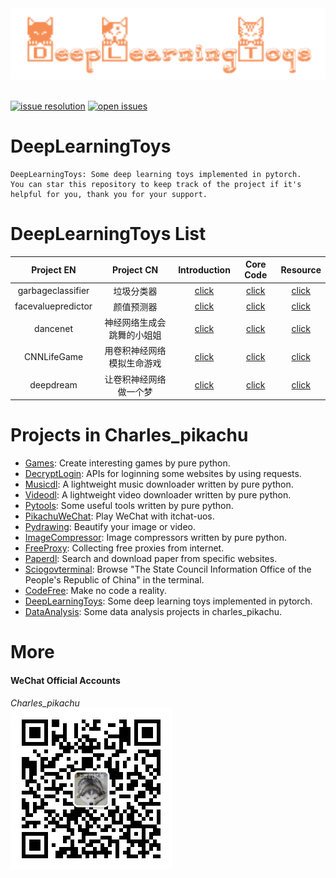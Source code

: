 <div align="center">
    <img src="./docs/logo.png" width="600"/>
</div>
<br />

[![issue resolution](https://isitmaintained.com/badge/resolution/CharlesPikachu/deeplearningtoys.svg)](https://github.com/CharlesPikachu/deeplearningtoys/issues)
[![open issues](https://isitmaintained.com/badge/open/CharlesPikachu/deeplearningtoys.svg)](https://github.com/CharlesPikachu/deeplearningtoys/issues)


# DeepLearningToys
```
DeepLearningToys: Some deep learning toys implemented in pytorch.
You can star this repository to keep track of the project if it's helpful for you, thank you for your support.
```


# DeepLearningToys List

|  Project EN         |   Project CN                                          | Introduction                                                  | Core Code                                      | Resource                                                                                     |
|  :----:             |   :----:                                              | :----:                                                        | :----:                                         | :----:                                                                                       |
|  garbageclassifier  |   垃圾分类器                                          | [click](https://mp.weixin.qq.com/s/n6eKeuhmg6YFgQLVvm3LDg)    | [click](./deeplearningtoys/garbageclassifier)  | [click](https://github.com/CharlesPikachu/deeplearningtoys/releases/tag/garbageclassifier)   |
|  facevaluepredictor |   颜值预测器                                          | [click](https://mp.weixin.qq.com/s/5eVFPMiFA8VhYYlTHlNh1A)    | [click](./deeplearningtoys/facevaluepredictor) | [click](https://github.com/CharlesPikachu/deeplearningtoys/releases/tag/facevaluepredictor)  |
|  dancenet           |   神经网络生成会跳舞的小姐姐                          | [click](https://mp.weixin.qq.com/s/fFqztmu8hk5Jje9EUrP8DQ)    | [click](./deeplearningtoys/dancenet)           | [click](https://github.com/CharlesPikachu/deeplearningtoys/releases/tag/dancenet)            |
|  CNNLifeGame        |   用卷积神经网络模拟生命游戏                          | [click](https://mp.weixin.qq.com/s/7_Do3TNG5tlUPE1pn-dd9w)    | [click](./deeplearningtoys/CNNLifeGame)        | [click](https://github.com/CharlesPikachu/deeplearningtoys/releases/tag/CNNLifeGame)         |
|  deepdream          |   让卷积神经网络做一个梦                              | [click](https://mp.weixin.qq.com/s/iIhiMKutVtYEUgAiErLkVQ)    | [click](./deeplearningtoys/deepdream)          | [click](https://github.com/CharlesPikachu/deeplearningtoys/releases/tag/deepdream)           |


# Projects in Charles_pikachu

- [Games](https://github.com/CharlesPikachu/Games): Create interesting games by pure python.
- [DecryptLogin](https://github.com/CharlesPikachu/DecryptLogin): APIs for loginning some websites by using requests.
- [Musicdl](https://github.com/CharlesPikachu/musicdl): A lightweight music downloader written by pure python.
- [Videodl](https://github.com/CharlesPikachu/videodl): A lightweight video downloader written by pure python.
- [Pytools](https://github.com/CharlesPikachu/pytools): Some useful tools written by pure python.
- [PikachuWeChat](https://github.com/CharlesPikachu/pikachuwechat): Play WeChat with itchat-uos.
- [Pydrawing](https://github.com/CharlesPikachu/pydrawing): Beautify your image or video.
- [ImageCompressor](https://github.com/CharlesPikachu/imagecompressor): Image compressors written by pure python.
- [FreeProxy](https://github.com/CharlesPikachu/freeproxy): Collecting free proxies from internet.
- [Paperdl](https://github.com/CharlesPikachu/paperdl): Search and download paper from specific websites.
- [Sciogovterminal](https://github.com/CharlesPikachu/sciogovterminal): Browse "The State Council Information Office of the People's Republic of China" in the terminal.
- [CodeFree](https://github.com/CharlesPikachu/codefree): Make no code a reality.
- [DeepLearningToys](https://github.com/CharlesPikachu/deeplearningtoys): Some deep learning toys implemented in pytorch.
- [DataAnalysis](https://github.com/CharlesPikachu/dataanalysis): Some data analysis projects in charles_pikachu.


# More

#### WeChat Official Accounts

*Charles_pikachu*  
![img](./docs/pikachu.jpg)